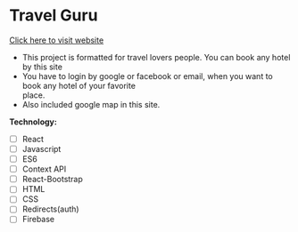 # Travel Guru

[Click here to visit website](https://travel-guru-5879d.web.app/)

- This project is formatted for travel lovers people. You can book any hotel by this site  
- You have to login by google or facebook or email, when you want to book any hotel of your favorite  
place.  
- Also included google map in this site. 

**Technology:**

 - [ ] React
 - [ ] Javascript
 - [ ] ES6
 - [ ] Context API
 - [ ] React-Bootstrap
 - [ ] HTML
 - [ ] CSS
 - [ ] Redirects(auth)
 - [ ] Firebase

